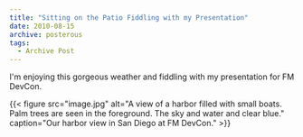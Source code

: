 ```yaml
---
title: "Sitting on the Patio Fiddling with my Presentation"
date: 2010-08-15
archive: posterous
tags: 
  - Archive Post
---
```


I'm enjoying this gorgeous weather and fiddling with my presentation for FM DevCon.

{{< figure 
	src="image.jpg" 
	alt="A view of a harbor filled with small boats. Palm trees are seen in the foreground. The sky and water and clear blue." 
	caption="Our harbor view in San Diego at FM DevCon." >}}